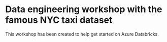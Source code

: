 # Data engineering workshop with the famous NYC taxi dataset

This workshop has been created to help get started on Azure Databricks.
